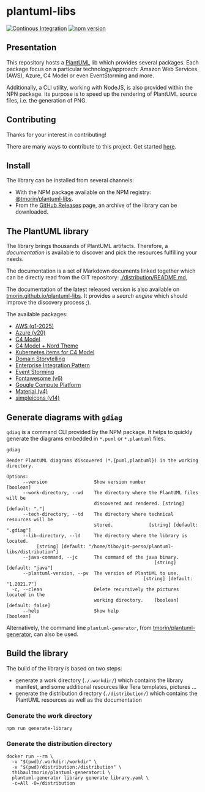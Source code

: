 # plantuml-libs

[![Continous Integration](https://github.com/tmorin/plantuml-libs/actions/workflows/continuous-integration.yaml/badge.svg)](https://github.com/tmorin/plantuml-libs/actions/workflows/continuous-integration.yaml)
[![npm version](https://badge.fury.io/js/%40tmorin%2Fplantuml-libs.svg)](https://badge.fury.io/js/%40tmorin%2Fplantuml-libs)

## Presentation

This repository hosts a [PlantUML] lib which provides several packages.
Each package focus on a particular technology/approach: Amazon Web Services (AWS), Azure, C4 Model or even EventStorming and more.

Additionally, a CLI utility, working with NodeJS, is also provided within the NPN package.
Its purpose is to speed up the rendering of PlantUML source files, i.e. the generation of PNG.

[PlantUML]: https://plantuml.com

## Contributing

Thanks for your interest in contributing!

There are many ways to contribute to this project.
Get started [here](.github/CONTRIBUTING.md).

## Install

The library can be installed from several channels:

- With the NPM package available on the NPM registry: [@tmorin/plantuml-libs].
- From the [GitHub Releases] page, an archive of the library can be downloaded. 

[@tmorin/plantuml-libs]: https://www.npmjs.com/package/@tmorin/plantuml-libs
[GitHub Releases]: https://github.com/tmorin/plantuml-libs/releases

## The PlantUML library

The library brings thousands of PlantUML artifacts.
Therefore, a _documentation_ is available to discover and pick the resources fulfilling your needs.

The documentation is a set of Markdown documents linked together which can be directly read from the GIT repository: [./distribution/README.md],

The documentation of the latest released version is also available on [tmorin.github.io/plantuml-libs].
It provides a _search engine_ which should improve the discovery process ;).

The available packages:

- [AWS (q1-2025)](distribution/aws-q1-2025/README.md)
- [Azure (v20)](distribution/azure-20/README.md)
- [C4 Model](distribution/c4model/README.md)
- [C4 Model + Nord Theme](distribution/c4nord/README.md)
- [Kubernetes items for C4 Model](distribution/c4k8s/README.md)
- [Domain Storytelling](distribution/domainstorytelling/README.md)
- [Enterprise Integration Pattern](distribution/eip-1/README.md)
- [Event Storming](distribution/eventstorming/README.md)
- [Fontawesome (v6)](distribution/fontawesome-6/README.md)
- [Gougle Compute Platform](distribution/gcp/README.md)
- [Material (v4)](distribution/material-4/README.md)
- [simpleicons (v14)](distribution/simpleicons-14/README.md)

[./distribution/README.md]: distribution/README.md
[tmorin.github.io/plantuml-libs]: https://tmorin.github.io/plantuml-libs/

## Generate diagrams with `gdiag`

`gdiag` is a command CLI provided by the NPM package.
It helps to quickly generate the diagrams embedded in `*.puml` or `*.plantuml` files.

```text
gdiag

Render PlantUML diagrams discovered (*.{puml,plantuml}) in the working
directory.

Options:
      --version                 Show version number                    [boolean]
      --work-directory, --wd    The directory where the PlantUML files will be
                                discovered and rendered. [string] [default: "."]
      --tech-directory, --td    The directory where technical resources will be
                                stored.             [string] [default: ".gdiag"]
      --lib-directory, --ld     The directory where the library is located.
           [string] [default: "/home/tibo/git-perso/plantuml-libs/distribution"]
      --java-command, --jc      The command of the java binary.
                                                      [string] [default: "java"]
      --plantuml-version, --pv  The version of PlantUML to use.
                                                  [string] [default: "1.2021.7"]
  -c, --clean                   Delete recursively the pictures located in the
                                working directory.    [boolean] [default: false]
      --help                    Show help                              [boolean]
```

Alternatively, the command line `plantuml-generator`, from [tmorin/plantuml-generator], can also be used.

[tmorin/plantuml-generator]: https://github.com/tmorin/plantuml-generator

## Build the library

The build of the library is based on two steps:

- generate a work directory (`./.workdir/`) which contains the library manifest, and some additional resources like Tera templates, pictures ...
- generate the distribution directory (`./distribution/`) which contains the PlantUML resources as well as the documentation

### Generate the work directory

```shell
npm run generate-library
```

### Generate the distribution directory

```shell
docker run --rm \
  -v "$(pwd)/.workdir:/workdir" \
  -v "$(pwd)/distribution:/distribution" \
  thibaultmorin/plantuml-generator:1 \
  plantuml-generator library generate library.yaml \
  -c=All -O=/distribution
```

